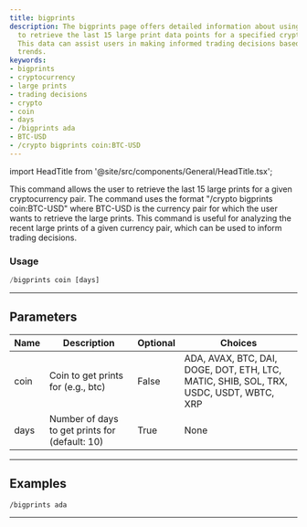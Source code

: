 ```yaml
---
title: bigprints
description: The bigprints page offers detailed information about using the command
  to retrieve the last 15 large print data points for a specified cryptocurrency pair.
  This data can assist users in making informed trading decisions based on recent
  trends.
keywords:
- bigprints
- cryptocurrency
- large prints
- trading decisions
- crypto
- coin
- days
- /bigprints ada
- BTC-USD
- /crypto bigprints coin:BTC-USD
---
```


import HeadTitle from '@site/src/components/General/HeadTitle.tsx';

<HeadTitle title="crypto: bigprints - Telegram Reference | OpenBB Bot Docs" />

This command allows the user to retrieve the last 15 large prints for a given cryptocurrency pair. The command uses the format "/crypto bigprints coin:BTC-USD" where BTC-USD is the currency pair for which the user wants to retrieve the large prints. This command is useful for analyzing the recent large prints of a given currency pair, which can be used to inform trading decisions.

### Usage

```python wordwrap
/bigprints coin [days]
```

---

## Parameters

| Name | Description | Optional | Choices |
| ---- | ----------- | -------- | ------- |
| coin | Coin to get prints for (e.g., btc) | False | ADA, AVAX, BTC, DAI, DOGE, DOT, ETH, LTC, MATIC, SHIB, SOL, TRX, USDC, USDT, WBTC, XRP |
| days | Number of days to get prints for (default: 10) | True | None |


---

## Examples

```
/bigprints ada
```

---
